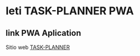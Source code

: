# Ieti TASK-PLANNER PWA
## link PWA Aplication 
  Sitio web  [TASK-PLANNER](https://ieti-task-planner.firebaseapp.com/)
